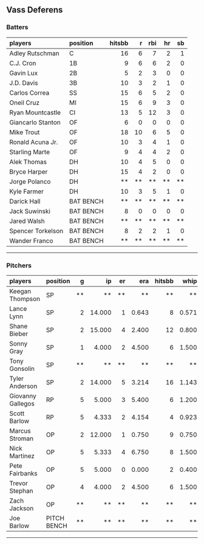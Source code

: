 ## Vass Deferens

### Batters

 
|players           |position  | hitsbb|  r| rbi| hr| sb| 
|:-----------------|:---------|------:|--:|---:|--:|--:| 
|Adley Rutschman   |C         |     16|  6|   7|  2|  1| 
|C.J. Cron         |1B        |      9|  6|   6|  2|  0| 
|Gavin Lux         |2B        |      5|  2|   3|  0|  0| 
|J.D. Davis        |3B        |     10|  3|   2|  1|  0| 
|Carlos Correa     |SS        |     15|  6|   5|  2|  0| 
|Oneil Cruz        |MI        |     15|  6|   9|  3|  0| 
|Ryan Mountcastle  |CI        |     13|  5|  12|  3|  0| 
|Giancarlo Stanton |OF        |      6|  0|   0|  0|  0| 
|Mike Trout        |OF        |     18| 10|   6|  5|  0| 
|Ronald Acuna Jr.  |OF        |     10|  3|   4|  1|  0| 
|Starling Marte    |OF        |      9|  4|   4|  2|  0| 
|Alek Thomas       |DH        |     10|  4|   5|  0|  0| 
|Bryce Harper      |DH        |     15|  4|   2|  0|  0| 
|Jorge Polanco     |DH        |     **| **|  **| **| **| 
|Kyle Farmer       |DH        |     10|  3|   5|  1|  0| 
|Darick Hall       |BAT BENCH |     **| **|  **| **| **| 
|Jack Suwinski     |BAT BENCH |      8|  0|   0|  0|  0| 
|Jared Walsh       |BAT BENCH |     **| **|  **| **| **| 
|Spencer Torkelson |BAT BENCH |      8|  2|   2|  1|  0| 
|Wander Franco     |BAT BENCH |     **| **|  **| **| **| 


* * *

### Pitchers

 
|players           |position    |  g|     ip| er|   era| hitsbb|  whip| so|  w| sv| 
|:-----------------|:-----------|--:|------:|--:|-----:|------:|-----:|--:|--:|--:| 
|Keegan Thompson   |SP          | **|     **| **|    **|     **|    **| **| **| **| 
|Lance Lynn        |SP          |  2| 14.000|  1| 0.643|      8| 0.571| 19|  2|  0| 
|Shane Bieber      |SP          |  2| 15.000|  4| 2.400|     12| 0.800| 18|  1|  0| 
|Sonny Gray        |SP          |  1|  4.000|  2| 4.500|      6| 1.500|  2|  0|  0| 
|Tony Gonsolin     |SP          | **|     **| **|    **|     **|    **| **| **| **| 
|Tyler Anderson    |SP          |  2| 14.000|  5| 3.214|     16| 1.143|  6|  1|  0| 
|Giovanny Gallegos |RP          |  5|  5.000|  3| 5.400|      6| 1.200|  4|  0|  1| 
|Scott Barlow      |RP          |  5|  4.333|  2| 4.154|      4| 0.923|  5|  1|  1| 
|Marcus Stroman    |OP          |  2| 12.000|  1| 0.750|      9| 0.750|  6|  0|  0| 
|Nick Martinez     |OP          |  5|  5.333|  4| 6.750|      8| 1.500|  6|  1|  2| 
|Pete Fairbanks    |OP          |  5|  5.000|  0| 0.000|      2| 0.400|  9|  0|  2| 
|Trevor Stephan    |OP          |  4|  4.000|  2| 4.500|      6| 1.500|  5|  0|  0| 
|Zach Jackson      |OP          | **|     **| **|    **|     **|    **| **| **| **| 
|Joe Barlow        |PITCH BENCH | **|     **| **|    **|     **|    **| **| **| **| 


* * *


